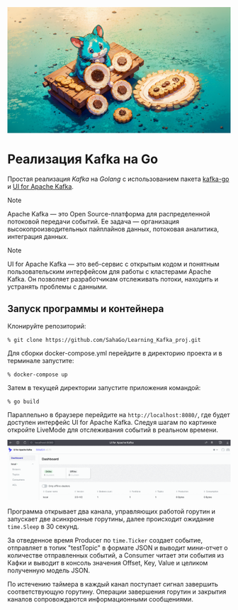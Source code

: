![header](kafka-go.png)
# Реализация Kafka на Go

Простая реализация _Kafka_ на _Golang_ с использованием пакета [kafka-go](https://github.com/segmentio/kafka-go) и [UI for Apache Kafka](https://github.com/provectus/kafka-ui). 

> [!NOTE]
>Apache Kafka — это Open Source-платформа для распределенной потоковой передачи событий. Ее задача — организация  высокопроизводительных пайплайнов данных, потоковая аналитика, интеграция данных.

> [!NOTE]
>UI for Apache Kafka — это веб-сервис с открытым кодом и понятным пользовательским интерфейсом для работы с кластерами Apache Kafka. Он позволяет разработчикам отслеживать потоки, находить и устранять проблемы с данными.

## Запуск программы и контейнера

Клонируйте репозиторий:

    % git clone https://github.com/SahaGo/Learning_Kafka_proj.git

Для сборки docker-compose.yml перейдите в директорию проекта и в терминале запустите:

    % docker-compose up


Затем в текущей директории запустите приложения командой:

    % go build

Параллельно в браузере перейдите на ```http://localhost:8080/```, где будет доступен интерфейс UI for Apache Kafka. Следуя шагам по картинке откройте LiveMode для отслеживания событий в реальном времени.

![ui](ui.gif)

Программа открывает два канала, управляющих работой горутин и запускает две асинхронные горутины, далее происходит ожидание `time.Sleep` в 30 секунд. 

За отведенное время Producer по `time.Ticker` создает событие, отправляет в топик "testTopic" в формате JSON и выводит мини-отчет о количестве отправленных событий, а Consumer читает эти события из Кафки и выводит в консоль значения Offset, Key, Value и целиком полученную модель JSON. 

По истечению таймера в каждый канал поступает сигнал завершить соответствующую горутину. Операции завершения горутин и закрытия каналов сопровождаются информационными сообщениями.

